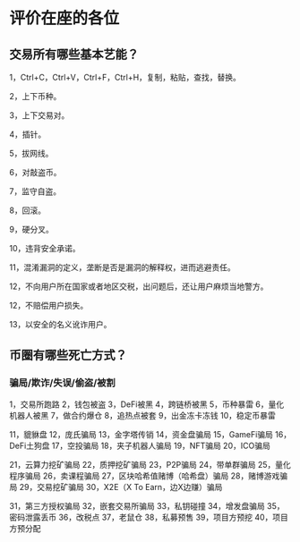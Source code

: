 # 评价在座的各位

## 交易所有哪些基本艺能？

1，Ctrl+C，Ctrl+V，Ctrl+F，Ctrl+H，复制，粘贴，查找，替换。

2，上下币种。

3，上下交易对。

4，插针。

5，拔网线。

6，对敲盗币。

7，监守自盗。

8，回滚。

9，硬分叉。

10，违背安全承诺。

11，混淆漏洞的定义，垄断是否是漏洞的解释权，进而逃避责任。

12，不向用户所在国家或者地区交税，出问题后，还让用户麻烦当地警方。

12，不赔偿用户损失。

13，以安全的名义讹诈用户。

## 币圈有哪些死亡方式？

### 骗局/欺诈/失误/偷盗/被割

1，交易所跑路 2，钱包被盗 3，DeFi被黑 4，跨链桥被黑 5，币种暴雷 6，量化机器人被黑 7，做合约爆仓 8，追热点被套 9，出金冻卡冻钱 10，稳定币暴雷

11，貔貅盘 12，庞氏骗局 13，金字塔传销 14，资金盘骗局 15，GameFi骗局 16，DeFi土狗盘 17，空投骗局 18，夹子机器人骗局 19，NFT骗局 20，ICO骗局

21，云算力挖矿骗局 22，质押挖矿骗局 23，P2P骗局 24，带单群骗局 25，量化程序骗局 26，卖课程骗局 27，区块哈希值赌博（哈希盘）骗局 28，赌博游戏骗局 29，交易挖矿骗局 30，X2E（X To Earn，边X边赚）骗局

31，第三方授权骗局 32，嵌套交易所骗局 33，私钥碰撞 34，增发盘骗局 35，密码泄露丢币 36，改税点 37，老鼠仓 38，私募预售 39，项目方预挖 40，项目方预分配
